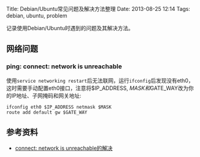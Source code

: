 Title: Debian/Ubuntu常见问题及解决方法整理
Date: 2013-08-25 12:14
Tags: debian, ubuntu, problem

记录使用Debian/Ubuntu时遇到的问题及其解决方法。

## 网络问题

### ping: connect: network is unreachable
使用`service networking restart`后无法联网，运行`ifconfig`后发现没有eth0，这时需要手动配置eth0接口，注意将$IP_ADDRESS, $MASK和$GATE_WAY改为你的IP地址、子网掩码和网关地址:
    
    ifconfig eth0 $IP_ADDRESS netmask $MASK
    route add default gw $GATE_WAY

## 参考资料

*  [connect: network is unreachable的解决](http://blog.csdn.net/xuyaqun/article/details/6283829)

